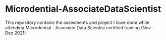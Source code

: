 # Microdential-AssociateDataScientist
This repository contains the assesments and project I have done while attending Microdential - Associate Data Scientist certified training (Nov - Dec 2021)
